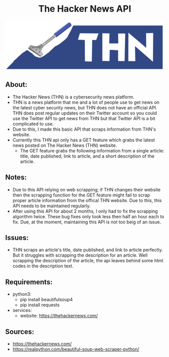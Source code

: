 <h1 align="center">The Hacker News API</h1>
<p align="center">
  <img width="1000" src="./assets/logo.png">
</p>


## About:
- The Hacker News (THN) is a cybersecurity news platform.
- THN is a news platform that me and a lot of people use to get news on the latest cyber security news, but THN does not have an official API. THN does post regular updates on their Twitter account so you could use the Twitter API to get news from THN but that Twitter API is a bit complicated to use.
- Due to this, I made this basic API that scraps information from THN's website.
- Currently this THN api only has a GET feature which grabs the latest news posted on The Hacker News (THN) website.
  - The GET feature grabs the following information from a single article: title, date published, link to article, and a short description of the article. 

## Notes:
- Due to this API relying on web scrapping; if THN changes their website then the scrapping function for the GET feature might fail to scrap proper article information from the offical THN website. Due to this, this API needs to be maintained regularly.
- After using this API for about 2 months, I only had to fix the scrapping algorithm twice. These bug fixes only took less then half an hour each to fix. Due, at the moment, maintaining this API is not too beig of an issue. 

## Issues:
- THN scraps an article's title, date published, and link to article perfectly. But it struggles with scrapping the description for an article. Well scrapping the description of the article, the api leaves behind some html codes in the description text.

## Requirements:
- python3:
    - pip install beautifulsoup4
    - pip install requests
- services:
    - website: https://thehackernews.com/

## Sources:
- https://thehackernews.com/
- https://realpython.com/beautiful-soup-web-scraper-python/


